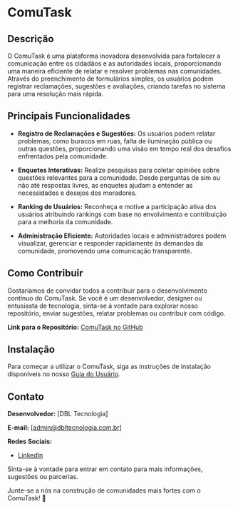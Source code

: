 # ComuTask

## Descrição

O ComuTask é uma plataforma inovadora desenvolvida para fortalecer a comunicação entre os cidadãos e as autoridades locais, proporcionando uma maneira eficiente de relatar e resolver problemas nas comunidades. Através do preenchimento de formulários simples, os usuários podem registrar reclamações, sugestões e avaliações, criando tarefas no sistema para uma resolução mais rápida.

## Principais Funcionalidades

- **Registro de Reclamações e Sugestões:** Os usuários podem relatar problemas, como buracos em ruas, falta de iluminação pública ou outras questões, proporcionando uma visão em tempo real dos desafios enfrentados pela comunidade.

- **Enquetes Interativas:** Realize pesquisas para coletar opiniões sobre questões relevantes para a comunidade. Desde perguntas de sim ou não até respostas livres, as enquetes ajudam a entender as necessidades e desejos dos moradores.

- **Ranking de Usuários:** Reconheça e motive a participação ativa dos usuários atribuindo rankings com base no envolvimento e contribuição para a melhoria da comunidade.

- **Administração Eficiente:** Autoridades locais e administradores podem visualizar, gerenciar e responder rapidamente às demandas da comunidade, promovendo uma comunicação transparente.

## Como Contribuir

Gostaríamos de convidar todos a contribuir para o desenvolvimento contínuo do ComuTask. Se você é um desenvolvedor, designer ou entusiasta de tecnologia, sinta-se à vontade para explorar nosso repositório, enviar sugestões, relatar problemas ou contribuir com código.

**Link para o Repositório:**
[ComuTask no GitHub](https://github.com/sua-organizacao/comutask)

## Instalação

Para começar a utilizar o ComuTask, siga as instruções de instalação disponíveis no nosso [Guia do Usuário](comutask.web.app).

## Contato

**Desenvolvedor:** [DBL Tecnologia]

**E-mail:** [admin@dbltecnologia.com.br]

**Redes Sociais:**
- [LinkedIn](https://www.linkedin.com/in/diegoshaman)

Sinta-se à vontade para entrar em contato para mais informações, sugestões ou parcerias.

Junte-se a nós na construção de comunidades mais fortes com o ComuTask! 🚀

